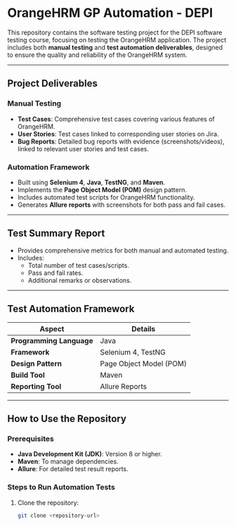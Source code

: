 # **OrangeHRM GP Automation - DEPI**

This repository contains the software testing project for the DEPI software testing course, focusing on testing the OrangeHRM application. The project includes both **manual testing** and **test automation deliverables**, designed to ensure the quality and reliability of the OrangeHRM system.

---

## **Project Deliverables**

### **Manual Testing**
- **Test Cases**: Comprehensive test cases covering various features of OrangeHRM.
- **User Stories**: Test cases linked to corresponding user stories on Jira.
- **Bug Reports**: Detailed bug reports with evidence (screenshots/videos), linked to relevant user stories and test cases.

### **Automation Framework**
- Built using **Selenium 4**, **Java**, **TestNG**, and **Maven**.
- Implements the **Page Object Model (POM)** design pattern.
- Includes automated test scripts for OrangeHRM functionality.
- Generates **Allure reports** with screenshots for both pass and fail cases.

---

## **Test Summary Report**
- Provides comprehensive metrics for both manual and automated testing.
- Includes:
  - Total number of test cases/scripts.
  - Pass and fail rates.
  - Additional remarks or observations.

---

## **Test Automation Framework**

| **Aspect**             | **Details**                          |
|------------------------|--------------------------------------|
| **Programming Language** | Java                                |
| **Framework**           | Selenium 4, TestNG                  |
| **Design Pattern**      | Page Object Model (POM)             |
| **Build Tool**          | Maven                               |
| **Reporting Tool**      | Allure Reports                      |

---

## **How to Use the Repository**

### **Prerequisites**
- **Java Development Kit (JDK)**: Version 8 or higher.
- **Maven**: To manage dependencies.
- **Allure**: For detailed test result reports.

### **Steps to Run Automation Tests**
1. Clone the repository:
   ```bash
   git clone <repository-url>
